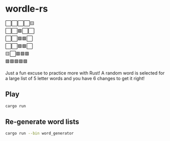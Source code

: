 # wordle-rs

⬜⬜⬜⬜🟨<br>
⬜⬜🟩⬜⬜<br>
⬜⬜🟩🟩⬜<br>
⬜⬜🟩🟩⬜<br>
🟨⬜🟩🟩🟩<br>
🟩🟩🟩🟩🟩<br>

Just a fun excuse to practice more with Rust!
A random word is selected for a large list of 5 letter words and you have 6 changes to get it right!


## Play

```bash
cargo run
```

## Re-generate word lists

```bash
cargo run --bin word_generator
```
